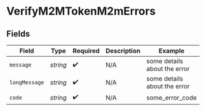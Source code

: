 # VerifyM2MTokenM2mErrors


## Fields

| Field                        | Type                         | Required                     | Description                  | Example                      |
| ---------------------------- | ---------------------------- | ---------------------------- | ---------------------------- | ---------------------------- |
| `message`                    | *string*                     | :heavy_check_mark:           | N/A                          | some details about the error |
| `longMessage`                | *string*                     | :heavy_check_mark:           | N/A                          | some details about the error |
| `code`                       | *string*                     | :heavy_check_mark:           | N/A                          | some_error_code              |